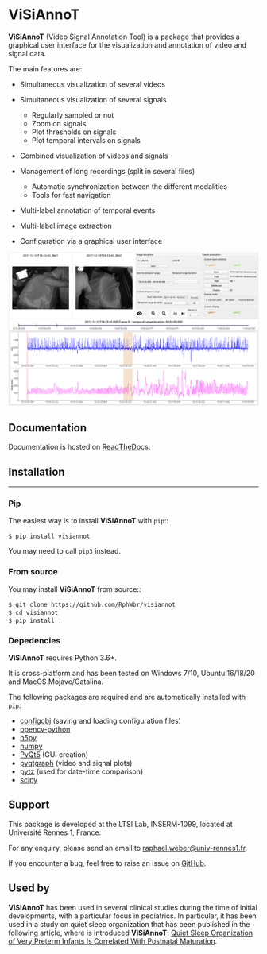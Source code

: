 # ViSiAnnoT

**ViSiAnnoT** (Video Signal Annotation Tool) is a package that provides a graphical user interface for the visualization and annotation of video and signal data.

The main features are:

- Simultaneous visualization of several videos
- Simultaneous visualization of several signals

    - Regularly sampled or not
    - Zoom on signals
    - Plot thresholds on signals
    - Plot temporal intervals on signals
- Combined visualization of videos and signals
- Management of long recordings (split in several files)

    - Automatic synchronization between the different modalities
    - Tools for fast navigation
- Multi-label annotation of temporal events
- Multi-label image extraction
- Configuration via a graphical user interface

![Screenshot of ViSiAnnoT](doc/source/images/layout_mode_2.PNG)


## Documentation

Documentation is hosted on [ReadTheDocs](https://visiannot.readthedocs.io/en/latest/index.html).



## Installation
------------

### Pip

The easiest way is to install **ViSiAnnoT** with ``pip``::

    $ pip install visiannot

You may need to call ``pip3`` instead.


### From source

You may install **ViSiAnnoT** from source::

    $ git clone https://github.com/RphWbr/visiannot
    $ cd visiannot
    $ pip install .


### Depedencies

**ViSiAnnoT** requires Python 3.6+.

It is cross-platform and has been tested on Windows 7/10, Ubuntu 16/18/20 and MacOS Mojave/Catalina.

The following packages are required and are automatically installed with ``pip``: 

* [configobj](https://pypi.org/project/configobj/) (saving and loading configuration files)
* [opencv-python](https://opencv.org/)
* [h5py](https://pypi.org/project/h5py/)
* [numpy](https://numpy.org/)
* [PyQt5](https://pypi.org/project/PyQt5/) (GUI creation)
* [pyqtgraph](http://pyqtgraph.org/) (video and signal plots)
* [pytz](https://pypi.org/project/pytz/) (used for date-time comparison)
* [scipy](https://www.scipy.org/)


## Support

This package is developed at the LTSI Lab, INSERM-1099, located at Université Rennes 1, France.

For any enquiry, please send an email to raphael.weber@univ-rennes1.fr.

If you encounter a bug, feel free to raise an issue on [GitHub](https://github.com/RphWbr/visiannot/issues).


## Used by

**ViSiAnnoT** has been used in several clinical studies during the time of initial developments, with a particular focus in pediatrics. In particular, it has been used in a study on quiet sleep organization that has been published in the following article, where is introduced **ViSiAnnoT**: [Quiet Sleep Organization of Very Preterm Infants Is Correlated With Postnatal Maturation](https://www.frontiersin.org/articles/10.3389/fped.2020.559658/full).
